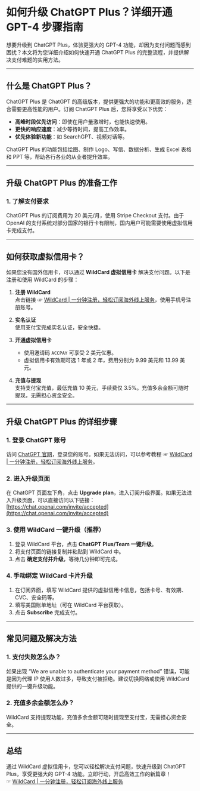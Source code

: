 # 如何升级 ChatGPT Plus？详细开通 GPT-4 步骤指南

想要升级到 ChatGPT Plus，体验更强大的 GPT-4 功能，却因为支付问题而感到困扰？本文将为您详细介绍如何快速开通 ChatGPT Plus 的完整流程，并提供解决支付难题的实用方法。

---

## 什么是 ChatGPT Plus？

ChatGPT Plus 是 ChatGPT 的高级版本，提供更强大的功能和更高效的服务，适合需要更高性能的用户。订阅 ChatGPT Plus 后，您将享受以下优势：

- **高峰时段优先访问**：即使在用户量激增时，也能快速使用。
- **更快的响应速度**：减少等待时间，提高工作效率。
- **优先体验新功能**：如 SearchGPT、视频对话等。

ChatGPT Plus 的功能包括绘图、制作 Logo、写信、数据分析、生成 Excel 表格和 PPT 等，帮助各行各业的从业者提升效率。

---

## 升级 ChatGPT Plus 的准备工作

### 1. 了解支付要求

ChatGPT Plus 的订阅费用为 20 美元/月，使用 Stripe Checkout 支付。由于 OpenAI 的支付系统对部分国家的银行卡有限制，国内用户可能需要使用虚拟信用卡完成支付。

---

## 如何获取虚拟信用卡？

如果您没有国外信用卡，可以通过 **WildCard 虚拟信用卡** 解决支付问题。以下是注册和使用 WildCard 的步骤：

1. **注册 WildCard**  
   点击链接 ☞ [WildCard | 一分钟注册，轻松订阅海外线上服务](https://bit.ly/bewildcard)，使用手机号注册账号。

2. **实名认证**  
   使用支付宝完成实名认证，安全快捷。

3. **开通虚拟信用卡**  
   - 使用邀请码 `ACCPAY` 可享受 2 美元优惠。
   - 虚拟信用卡有效期可选 1 年或 2 年，费用分别为 9.99 美元和 13.99 美元。

4. **充值与提现**  
   支持支付宝充值，最低充值 10 美元，手续费仅 3.5%。充值多余金额可随时提现，无需担心资金安全。

---

## 升级 ChatGPT Plus 的详细步骤

### 1. 登录 ChatGPT 账号

访问 [ChatGPT 官网](https://chat.openai.com/)，登录您的账号。如果无法访问，可以参考教程 ☞ [WildCard | 一分钟注册，轻松订阅海外线上服务](https://bit.ly/bewildcard)。

### 2. 进入升级页面

在 ChatGPT 页面左下角，点击 **Upgrade plan**，进入订阅升级界面。如果无法进入升级页面，可以直接访问以下链接：  
[https://chat.openai.com/invite/accepted](https://chat.openai.com/invite/accepted)

### 3. 使用 WildCard 一键升级（推荐）

1. 登录 WildCard 平台，点击 **ChatGPT Plus/Team 一键升级**。
2. 将支付页面的链接复制并粘贴到 WildCard 中。
3. 点击 **确定支付并升级**，等待几分钟即可完成。

### 4. 手动绑定 WildCard 卡片升级

1. 在订阅界面，填写 WildCard 提供的虚拟信用卡信息，包括卡号、有效期、CVC、安全码等。
2. 填写美国账单地址（可在 WildCard 平台获取）。
3. 点击 **Subscribe** 完成支付。

---

## 常见问题及解决方法

### 1. 支付失败怎么办？

如果出现 “We are unable to authenticate your payment method” 错误，可能是因为代理 IP 使用人数过多，导致支付被拒绝。建议切换网络或使用 WildCard 提供的一键升级功能。

### 2. 充值多余金额怎么办？

WildCard 支持提现功能，充值多余金额可随时提现至支付宝，无需担心资金安全。

---

## 总结

通过 WildCard 虚拟信用卡，您可以轻松解决支付问题，快速升级到 ChatGPT Plus，享受更强大的 GPT-4 功能。立即行动，开启高效工作的新篇章！  
☞ [WildCard | 一分钟注册，轻松订阅海外线上服务](https://bit.ly/bewildcard)
